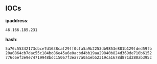 
## IOCs

__ipaddress__:

```text
46.166.185.231
```
__hash__:

```text
5a76c55342173cbce7d1638caf29ff0cfa5a9b2253db9853e881b129fded59fb
20a0864cb7dac55c184bd86e45a6e0acbd4bb19aa29840b824d369de710b6152
776c6ef3e9e74719948bdc15067f3ea77a0a1eb52319ca1678d871d280ab395c
```